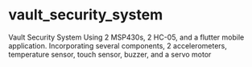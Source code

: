 # vault_security_system
Vault Security System Using 2 MSP430s, 2 HC-05, and a flutter mobile application. Incorporating several components, 2 accelerometers, temperature sensor, touch sensor, buzzer, and a servo motor
